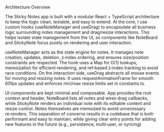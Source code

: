 Architecture Overview


The Sticky Notes app is built with a modular React + TypeScript architecture to keep the logic clean, testable, and easy to extend. At the core, I use custom hooks (useNoteManager and useDrag) to encapsulate all business logic surrounding notes management and drag/resize interactions. This helps isolate state management from the UI, so components like NoteBoard and StickyNote focus purely on rendering and user interaction.

useNoteManager acts as the state engine for notes. It manages note creation, updates, deletion, z‑index ordering, and ensures size/position constraints are respected. The hook uses a Map for O(1) lookups, memoization for efficient rendering, and ref‑based z‑index tracking to avoid race conditions. On the interaction side, useDrag abstracts all mouse events for moving and resizing notes. It uses requestAnimationFrame for smooth 60fps updates and enforces min/max resize limits set in constants.ts.

UI components are kept minimal and composable. App provides the root context and header, NoteBoard lists all notes and wires drag callbacks, while StickyNote renders an individual note with its editable content and resize control. Notes themselves are memoized to avoid unnecessary re‑renders. This separation of concerns results in a codebase that is both performant and easy to maintain, while giving clear entry points for adding new features in the future (e.g., persistence, multi‑user, or syncing)